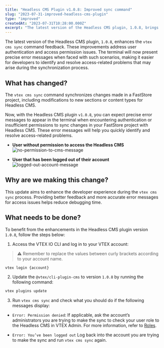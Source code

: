 ```yaml
---
title: "Headless CMS Plugin v1.0.8: Improved sync command"
slug: "2023-07-31-improved-headless-cms-plugin"
type: "improved"
createdAt: "2023-07-31T10:28:00.000Z"
excerpt: "The latest version of the Headless CMS plugin, 1.0.8, brings enhancements to the vtex cms sync command feedback."
---
```


The latest version of the Headless CMS plugin, `1.0.8`, enhances the `vtex cms sync` command feedback. These improvements address user authentication and access permission issues.
The terminal will now present precise error messages when faced with such scenarios, making it easier for developers to identify and resolve access-related problems that may arise during the synchronization process.

## What has changed?

The `vtex cms sync` command synchronizes changes made in a FastStore project, including modifications to new sections or content types for Headless CMS.


Now, with the Headless CMS plugin `v1.0.8`, you can expect precise error messages to appear in the terminal when encountering authentication or insufficient permissions to sync changes in your FastStore project with Headless CMS. 
These error messages will help you quickly identify and resolve access-related problems.

- **User without permission to access the Headless CMS**
![no-permission-to-cms-message](https://vtexhelp.vtexassets.com/assets/docs/src/cms-error-message-permission___003887a63347ef3663d532cac01feb0a.png)

- **User that has been logged out of their account**
![logged-out-account-message](https://vtexhelp.vtexassets.com/assets/docs/src/cms-error-message-login___40a4de3dbf35aeb953e0f003ce083ee1.png)

## Why are we making this change?
This update aims to enhance the developer experience during the `vtex cms sync` process. Providing better feedback and more accurate error messages for access issues helps reduce debugging time.

## What needs to be done?
To benefit from the enhancements in the Headless CMS plugin version `1.0.8`, follow the steps below:

1. Access the VTEX IO CLI and log in to your VTEX account:

> ⚠️  Remember to replace the values between curly brackets according to your
  account name.

```bash
vtex login {account}
```

2. Update the `@vtex/cli-plugin-cms` to version `1.0.8` by running the following command:

```bash
vtex plugins update
```
3. Run `vtex cms sync` and check what you should do if the following messages display:

- `Error: Permission denied`:
If applicable, ask the account’s administrators you are trying to make the sync to check your user role to the Headless CMS in VTEX Admin.  For more information, refer to [Roles](https://help.vtex.com/pt/tutorial/roles--7HKK5Uau2H6wxE1rH5oRbc).

- `Error: You’ve been logged out`
Log back into the account you are trying to make the sync and run `vtex cms sync` again.
